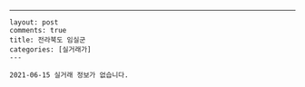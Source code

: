 ---
    layout: post
    comments: true
    title: 전라북도 임실군
    categories: [실거래가]
    ---

    2021-06-15 실거래 정보가 없습니다.

    
